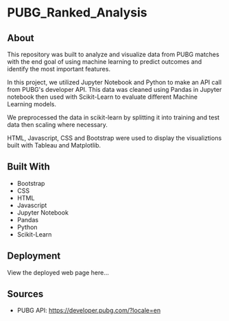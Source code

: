 # PUBG_Ranked_Analysis

## About
This repository was built to analyze and visualize data from PUBG matches with the end goal of using machine learning to predict outcomes and identify the most important features. 

In this project, we utilized Jupyter Notebook and Python to make an API call from PUBG's developer API.  This data was cleaned using Pandas in Jupyter notebook then used with Scikit-Learn to evaluate different Machine Learning models. 

We preprocessed the data in scikit-learn by splitting it into training and test data then scaling where necessary. 

HTML, Javascript, CSS and Bootstrap were used to display the visualiztions built with Tableau and Matplotlib.

## Built With
* Bootstrap
* CSS
* HTML
* Javascript
* Jupyter Notebook
* Pandas
* Python
* Scikit-Learn

## Deployment
View the deployed web page here...

## Sources
* PUBG API: https://developer.pubg.com/?locale=en
